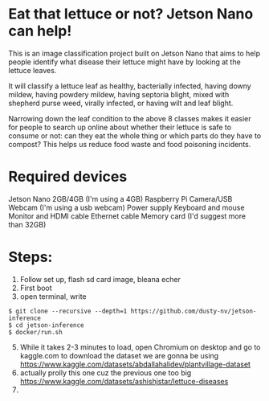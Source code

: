# Eat that lettuce or not? Jetson Nano can help! 
This is an image classification project built on Jetson Nano that aims to help people identify what disease their lettuce might have by looking at the lettuce leaves. 

It will classify a lettuce leaf as healthy, bacterially infected, having downy mildew, having powdery mildew, having septoria blight, mixed with shepherd purse weed, virally infected, or having wilt and leaf blight. 

Narrowing down the leaf condition to the above 8 classes makes it easier for people to search up online about whether their lettuce is safe to consume or not: can they eat the whole thing or which parts do they have to compost? This helps us reduce food waste and food poisoning incidents. 

# Required devices
Jetson Nano 2GB/4GB (I'm using a 4GB)
Raspberry Pi Camera/USB Webcam (I'm using a usb webcam)
Power supply
Keyboard and mouse
Monitor and HDMI cable
Ethernet cable
Memory card (I'd suggest more than 32GB)

# Steps: 
1. Follow set up, flash sd card image, bleana echer
2. First boot
3. open terminal, write
```
$ git clone --recursive --depth=1 https://github.com/dusty-nv/jetson-inference
$ cd jetson-inference
$ docker/run.sh
```

5. While it takes 2-3 minutes to load, open Chromium on desktop and go to kaggle.com to download the dataset we are gonna be using https://www.kaggle.com/datasets/abdallahalidev/plantvillage-dataset
6. actually prolly this one cuz the previous one too big https://www.kaggle.com/datasets/ashishjstar/lettuce-diseases 
7. 
